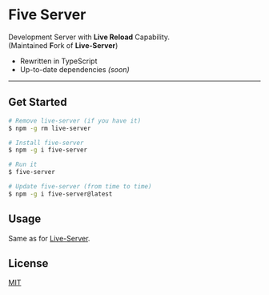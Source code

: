 # Five Server

Development Server with **Live Reload** Capability.  
(Maintained **F**ork of **Live-Server**)

- Rewritten in TypeScript
- Up-to-date dependencies _(soon)_

---

## Get Started

```bash
# Remove live-server (if you have it)
$ npm -g rm live-server

# Install five-server
$ npm -g i five-server

# Run it
$ five-server

# Update five-server (from time to time)
$ npm -g i five-server@latest
```

## Usage

Same as for [Live-Server](https://www.npmjs.com/package/live-server).

## License

[MIT](https://github.com/yandeu/five-server/blob/main/LICENSE)
